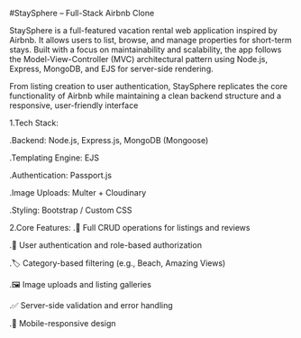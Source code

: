#StaySphere – Full-Stack Airbnb Clone

StaySphere is a full-featured vacation rental web application inspired by Airbnb. It allows users to list, browse, and manage properties for short-term stays. Built with a focus on maintainability and scalability, the app follows the Model-View-Controller (MVC) architectural pattern using Node.js, Express, MongoDB, and EJS for server-side rendering.

From listing creation to user authentication, StaySphere replicates the core functionality of Airbnb while maintaining a clean backend structure and a responsive, user-friendly interface

1.Tech Stack:

.Backend: Node.js, Express.js, MongoDB (Mongoose)

.Templating Engine: EJS

.Authentication: Passport.js

.Image Uploads: Multer + Cloudinary

.Styling: Bootstrap / Custom CSS

2.Core Features:
.🔧 Full CRUD operations for listings and reviews

.🔐 User authentication and role-based authorization

.🏷️ Category-based filtering (e.g., Beach, Amazing Views)

.🖼️ Image uploads and listing galleries

.✅ Server-side validation and error handling

.📱 Mobile-responsive design
